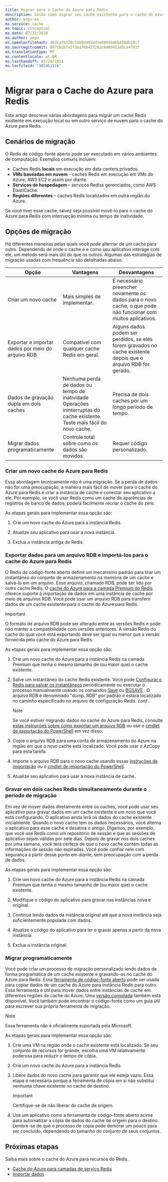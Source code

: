```yaml
---
title: Migrar para o Cache do Azure para Redis
description: Saiba como migrar seu cache existente para o cache do Azure para Redis
author: yegu-ms
ms.service: cache
ms.topic: conceptual
ms.date: 07/22/2020
ms.author: yegu
ms.openlocfilehash: d63cafb32dc1db0a901ed3e6004446b450db10c7
ms.sourcegitcommit: 867cb1b7a1f3a1f0b427282c648d411d0ca4f81f
ms.translationtype: MT
ms.contentlocale: pt-BR
ms.lasthandoff: 03/20/2021
ms.locfileid: "102451516"
---
```

# <a name="migrate-to-azure-cache-for-redis"></a>Migrar para o Cache do Azure para Redis
Este artigo descreve várias abordagens para migrar um cache Redis existente em execução local ou em outro serviço de nuvem para o cache do Azure para Redis.

## <a name="migration-scenarios"></a>Cenários de migração
O Redis de código-fonte aberto pode ser executado em vários ambientes de computação. Exemplos comuns incluem:

- Caches Redis **locais** em execução em data centers privados.
- **VMs baseadas em nuvem** – caches Redis em execução em VMs do Azure, AWS EC2 e assim por diante.
- **Serviços de hospedagem** – serviços Rediss gerenciados, como AWS ElastiCache.
- **Regiões diferentes** – caches Redis localizados em outra região do Azure.

Se você tiver esse cache, talvez seja possível movê-lo para o cache do Azure para Redis com interrupção mínima ou tempo de inatividade.

## <a name="migration-options"></a>Opções de migração

Há diferentes maneiras pelas quais você pode alternar de um cache para outro. Dependendo de onde o cache é e como seu aplicativo interage com ele, um método será mais útil do que os outros. Algumas das estratégias de migração usadas com frequência são detalhadas abaixo.

   | Opção       | Vantagens | Desvantagens |
   | ------------ | ---------- | ------------- |
   | Criar um novo cache | Mais simples de implementar. | É necessário preencher novamente os dados para o novo cache, o que pode não funcionar com muitos aplicativos. |
   | Exportar e importar dados por meio do arquivo RDB | Compatível com qualquer cache Redis em geral. | Alguns dados podem ser perdidos, se eles forem gravados no cache existente depois que o arquivo RDB for gerado. | 
   | Dados de gravação dupla em dois caches | Nenhuma perda de dados ou tempo de inatividade Operações ininterruptas do cache existente. Teste mais fácil do novo cache. | Precisa de dois caches por um longo período de tempo. | 
   | Migrar dados programaticamente | Controle total sobre como os dados são movidos. | Requer código personalizado. | 

### <a name="create-a-new-azure-cache-for-redis"></a>Criar um novo cache do Azure para Redis

Essa abordagem tecnicamente não é uma migração. Se a perda de dados não for uma preocupação, a maneira mais fácil de mover para o cache do Azure para Redis é criar a instância de cache e conectar seu aplicativo a ele. Por exemplo, se você usar Redis como um cache de aparências de registros de banco de dados, poderá facilmente recriar o cache do zero.

As etapas gerais para implementar essa opção são:

1. Crie um novo cache do Azure para a instância Redis.

2. Atualize seu aplicativo para usar a nova instância.

3. Exclua a instância antiga de Redis.

### <a name="export-data-to-an-rdb-file-and-import-it-into-azure-cache-for-redis"></a>Exportar dados para um arquivo RDB e importá-los para o cache do Azure para Redis

O Redis de código-fonte aberto define um mecanismo padrão para tirar um instantâneo do conjunto de armazenamento na memória de um cache e salvá-lo em um arquivo. Esse arquivo, chamado RDB, pode ser lido por outro cache Redis. O [cache do Azure para a camada Premium do Redis](cache-overview.md#service-tiers) oferece suporte à importação de dados em uma instância de cache por meio de arquivos RDB. Você pode usar um arquivo RDB para transferir dados de um cache existente para o cache do Azure para Redis.

> [!IMPORTANT]
> O formato de arquivo RDB pode ser alterado entre as versões Redis e pode não manter a compatibilidade com versões anteriores. A versão Redis do cache do qual você está exportando deve ser igual ou menor que a versão fornecida pelo cache do Azure para Redis.
>

As etapas gerais para implementar essa opção são:

1. Crie um novo cache do Azure para a instância Redis na camada Premium que tenha o mesmo tamanho de (ou maior que) o cache existente.

2. Salve um instantâneo do cache Redis existente. Você pode [Configurar o Redis para salvar os instantâneos](https://redis.io/topics/persistence) periodicamente ou executar o processo manualmente usando os comandos [Save](https://redis.io/commands/save) ou [BGSAVE](https://redis.io/commands/bgsave) . O arquivo RDB é denominado "dump. RDB" por padrão e estará localizado no caminho especificado no arquivo de configuração *Redis. conf* .

    > [!NOTE]
    > Se você estiver migrando dados no cache do Azure para Redis, consulte [estas instruções sobre como exportar um arquivo RDB](cache-how-to-import-export-data.md) ou use o [cmdlet de exportação do PowerShell](/powershell/module/azurerm.rediscache/export-azurermrediscache) em vez disso.
    >

3. Copie o arquivo RDB para uma conta de armazenamento do Azure na região em que o novo cache está localizado. Você pode usar o AzCopy para esta tarefa.

4. Importe o arquivo RDB para o novo cache usando essas [instruções de importação](cache-how-to-import-export-data.md) ou o [cmdlet de importação do PowerShell](/powershell/module/azurerm.rediscache/import-azurermrediscache).

5. Atualize seu aplicativo para usar a nova instância de cache.

### <a name="write-to-two-redis-caches-simultaneously-during-migration-period"></a>Gravar em dois caches Redis simultaneamente durante o período de migração

Em vez de mover dados diretamente entre os caches, você pode usar seu aplicativo para gravar dados em um cache existente e um novo que você está configurando. O aplicativo ainda lerá os dados do cache existente inicialmente. Quando o novo cache tem os dados necessários, você alterna o aplicativo para esse cache e desativa o antigo. Digamos, por exemplo, que você use Redis como um repositório de sessão e que as sessões de aplicativo sejam válidas por sete dias. Depois de gravar nos dois caches por uma semana, você terá certeza de que o novo cache contém todas as informações de sessão não expiradas. Você pode confiar nele com segurança a partir desse ponto em diante, sem preocupação com a perda de dados.

As etapas gerais para implementar essa opção são:

1. Crie um novo cache do Azure para a instância Redis na camada Premium que tenha o mesmo tamanho de (ou maior que) o cache existente.

2. Modifique o código do aplicativo para gravar nas instâncias nova e original.

3. Continue lendo dados da instância original até que a nova instância seja suficientemente populada com dados.

4. Atualize o código do aplicativo para ler e gravar apenas a partir da nova instância.

5. Exclua a instância original.

### <a name="migrate-programmatically"></a>Migrar programaticamente

Você pode criar um processo de migração personalizado lendo dados de forma programática de um cache existente e gravando-os no cache do Azure para Redis. Essa [ferramenta de código-fonte aberto](https://github.com/deepakverma/redis-copy) pode ser usada para copiar dados de um cache do Azure para instância Redis para outro. Essa ferramenta é útil para mover dados entre instâncias de cache em diferentes regiões de cache do Azure. Uma [versão compilada](https://github.com/deepakverma/redis-copy/releases/download/alpha/Release.zip) também está disponível. Você também pode encontrar o código-fonte como um guia útil para escrever sua própria ferramenta de migração.

> [!NOTE]
> Essa ferramenta não é oficialmente suportada pela Microsoft. 
>

As etapas gerais para implementar essa opção são:

1. Crie uma VM na região onde o cache existente está localizado. Se seu conjunto de recursos for grande, escolha uma VM relativamente poderosa para reduzir o tempo de cópia.

2. Crie um novo cache do Azure para a instância Redis.

3. Libere dados do novo cache para garantir que ele esteja vazio. Essa etapa é necessária porque a ferramenta de cópia em si não substitui nenhuma chave existente no cache de destino.

    > [!IMPORTANT]
    > Certifique-se de não liberar do cache de origem.
    >

4. Use um aplicativo como a ferramenta de código-fonte aberto acima para automatizar a cópia de dados do cache de origem para o destino. Lembre-se de que o processo de cópia pode demorar um pouco para ser concluído, dependendo do tamanho do conjunto de seus conjuntos.

## <a name="next-steps"></a>Próximas etapas
Saiba mais sobre o cache do Azure para recursos do Redis.

* [Cache do Azure para camadas de serviço Redis](cache-overview.md#service-tiers)
* [Importar dados](cache-how-to-import-export-data.md#import)